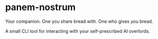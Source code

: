 # panem-nostrum

Your companion. One you share bread with. One who gives you bread.

A small CLI tool for interacting with your self-prescribed AI overlords.
